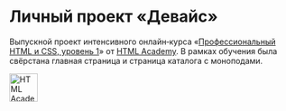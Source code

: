 ﻿# Личный проект «Девайс»
Выпускной проект интенсивного онлайн‑курса «[Профессиональный HTML и CSS, уровень 1](https://htmlacademy.ru/intensive/htmlcss)» от [HTML Academy](https://htmlacademy.ru).
В рамках обучения была свёрстана главная страница и страница каталога с моноподами.

<a href="https://htmlacademy.ru/intensive/htmlcss"><img align="left" width="50" height="50" alt="HTML Academy" src="https://up.htmlacademy.ru/static/img/intensive/htmlcss/logo-for-github-2.png"></a>

